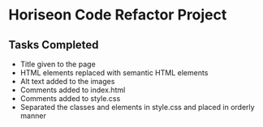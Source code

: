 # Horiseon Code Refactor Project

## Tasks Completed
* Title given to the page
* HTML elements replaced with semantic HTML elements
* Alt text added to the images
* Comments added to index.html
* Comments added to style.css
* Separated the classes and elements in style.css and placed in orderly manner
